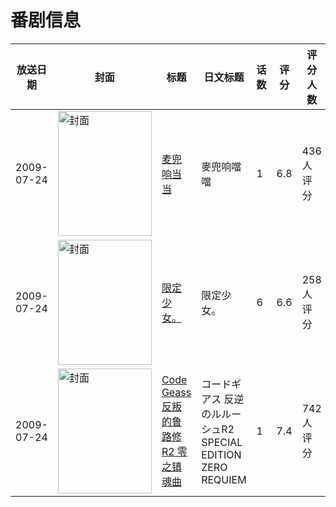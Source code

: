 # 番剧信息

|放送日期|封面|标题|日文标题|话数|评分|评分人数|
|---|---|---|---|---|---|---|
|2009-07-24|<img src="https://lain.bgm.tv/pic/cover/c/49/c0/2310_xZ98O.jpg" alt="封面" style="width:150px;height:200px;object-fit:cover;">|[麦兜响当当](https://bangumi.tv/subject/2310)|麥兜响噹噹|1|6.8|436人评分|
|2009-07-24|<img src="https://lain.bgm.tv/pic/cover/c/87/ae/3712_kf0q1.jpg" alt="封面" style="width:150px;height:200px;object-fit:cover;">|[限定少女。](https://bangumi.tv/subject/3712)|限定少女。|6|6.6|258人评分|
|2009-07-24|<img src="https://lain.bgm.tv/pic/cover/c/91/c3/99952_DoOvX.jpg" alt="封面" style="width:150px;height:200px;object-fit:cover;">|[Code Geass 反叛的鲁路修R2 零之镇魂曲](https://bangumi.tv/subject/99952)|コードギアス 反逆のルルーシュR2 SPECIAL EDITION ZERO REQUIEM|1|7.4|742人评分|
